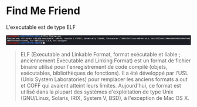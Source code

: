 # Find Me Friend

L'executable est de type ELF


![](w.png?raw=true)


> ELF (Executable and Linkable Format, format exécutable et liable ; anciennement Executable and Linking Format) est un format de fichier binaire utilisé pour l'enregistrement de code compilé (objets, exécutables, bibliothèques de fonctions). Il a été développé par l’USL (Unix System Laboratories) pour remplacer les anciens formats a.out et COFF qui avaient atteint leurs limites. Aujourd'hui, ce format est utilisé dans la plupart des systèmes d'exploitation de type Unix (GNU/Linux, Solaris, IRIX, System V, BSD), à l'exception de Mac OS X. 

